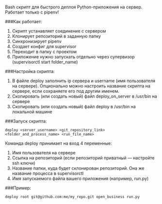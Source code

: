 Bash скрипт для быстрого деплоя Python-приложения на сервер. Работает только с pipenv! 

###Как работает:
1. Скрипт устанавляет соединение с сервером
2. Клонирует репозиторий в заданную папку
3. Синхронизирует pipenv
4. Создает конфиг для supervisor
5. Переходит в папку с проектом
6. Приложение нужно запускать отдельно через супервизор (supervisorctl start folder_name)

###Настройка скрипта:
1. В файле deploy заполнить ip сервера и username (имя пользователя на сервере). Опционально можно настроить название скрипта на сервере, если сохраняете его под другим именем.
2. Скопировать (или создать новый) файл deploy_on_server в /usr/bin на сервере
3. Скопировать (или создать новый) файл deploy в /usr/bin на локальной машине

###Запуск скрипта:
```
deploy <server_username> <git_repository_link> <folder_and_process_name> <run_file_name>
```
Команда deploy принимает на вход 4 переменные:
1. Имя пользователя на сервере
2. Ссылка на репозиторий (если репозиторий приватный — настройте ssh ключи)
3. Название папки, куда будет склонирован репозиторий. Она же название процесса в supervisorctl
4. Имя запускаемого файла вашего приложения (например, run.py)

###Пример:
```
deploy root git@github.com:me/my_repo.git open_business run.py
```
